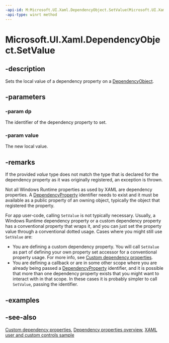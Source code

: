 ```yaml
---
-api-id: M:Microsoft.UI.Xaml.DependencyObject.SetValue(Microsoft.UI.Xaml.DependencyProperty,System.Object)
-api-type: winrt method
---
```


<!-- Method syntax
public void SetValue(Microsoft.UI.Xaml.DependencyProperty dp, System.Object value)
-->

# Microsoft.UI.Xaml.DependencyObject.SetValue

## -description

Sets the local value of a dependency property on a [DependencyObject](dependencyobject.md).

## -parameters

### -param dp

The identifier of the dependency property to set.

### -param value

The new local value.

## -remarks

If the provided _value_ type does not match the type that is declared for the dependency property as it was originally registered, an exception is thrown.

Not all Windows Runtime properties as used by XAML are dependency properties. A [DependencyProperty](dependencyproperty.md) identifier needs to exist and it must be available as a public property of an owning object, typically the object that registered the property.

For app user-code, calling `SetValue` is not typically necessary. Usually, a Windows Runtime dependency property or a custom dependency property has a conventional property that wraps it, and you can just set the property value through a conventional dotted usage. Cases where you might still use `SetValue` are:

+ You are defining a custom dependency property. You will call `SetValue` as part of defining your own property set accessor for a conventional property usage. For more info, see [Custom dependency properties](/windows/uwp/xaml-platform/custom-dependency-properties).
+ You are defining a callback or are in some other scope where you are already being passed a [DependencyProperty](dependencyproperty.md) identifier, and it is possible that more than one dependency property exists that you might want to interact with in that scope. In these cases it is probably simpler to call `SetValue`, passing the identifier.

## -examples

## -see-also

[Custom dependency properties](/windows/uwp/xaml-platform/custom-dependency-properties), [Dependency properties overview](/windows/uwp/xaml-platform/dependency-properties-overview), [XAML user and custom controls sample](https://github.com/microsoftarchive/msdn-code-gallery-microsoft/tree/master/Official%20Windows%20Platform%20Sample/Windows%208.1%20Store%20app%20samples/99866-Windows%208.1%20Store%20app%20samples/XAML%20user%20and%20custom%20controls%20sample)
